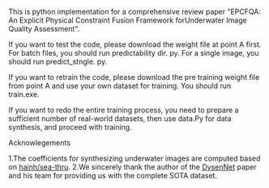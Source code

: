This is python implementation for a comprehensive review paper "EPCFQA: An Explicit Physical Constraint Fusion Framework forUnderwater Image Quality Assessment".

If you want to test the code, please download the weight file at point A first.
For batch files, you should run predictability dir. py.
For a single image, you should run predict_stngle. py.

If you want to retrain the code, please download the pre training weight file from point A and use your own dataset for training. You should run train.exe.

If you want to redo the entire training process, you need to prepare a sufficient number of real-world datasets, then use data.Py for data synthesis, and proceed with training.

Acknowlegements

1.The coefficients for synthesizing underwater images are computed based on [hainh/sea-thru](https://github.com/hainh/sea-thru).
2.We sincerely thank the author of the [DysenNet](https://ieeexplore.ieee.org/abstract/document/10852362) paper and his team for providing us with the complete SOTA dataset.
